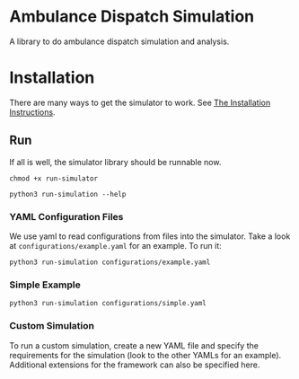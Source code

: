 # Ambulance Dispatch Simulation

A library to do ambulance dispatch simulation and analysis.

# Installation

There are many ways to get the simulator to work. See [The Installation Instructions](INSTALL.md).

## Run

If all is well, the simulator library should be runnable now. 

`chmod +x run-simulator`

`python3 run-simulation --help`

### YAML Configuration Files

We use yaml to read configurations from files into the simulator. Take a look 
at `configurations/example.yaml` for an example. To run it:

`python3 run-simulation configurations/example.yaml`

### Simple Example

`python3 run-simulation configurations/simple.yaml`  

### Custom Simulation

To run a custom simulation, create a new YAML file and specify the requirements for the simulation (look to the other YAMLs for an example). Additional extensions for the framework can also be specified here.

